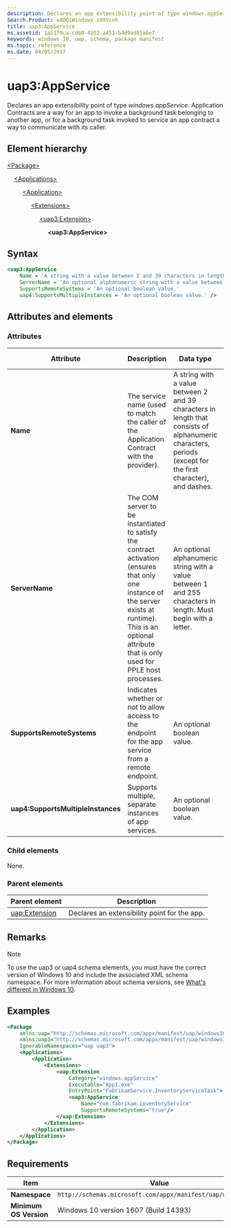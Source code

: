 ```yaml
---
description: Declares an app extensibility point of type windows.appService (uap3:AppService).
Search.Product: eADQiWindows 10XVcnh
title: uap3:AppService
ms.assetid: 1a5170ca-cd60-4102-a451-b4d9ad81a6e7
keywords: windows 10, uwp, schema, package manifest
ms.topic: reference
ms.date: 04/05/2017
---
```


# uap3:AppService

Declares an app extensibility point of type *windows.appService*. Application Contracts are a way for an app to invoke a background task belonging to another app, or for a background task invoked to service an app contract a way to communicate with its caller.

## Element hierarchy

[\<Package\>](element-package.md)

&nbsp;&nbsp;&nbsp;&nbsp;[\<Applications\>](element-applications.md)

&nbsp;&nbsp;&nbsp;&nbsp; &nbsp;&nbsp;&nbsp;&nbsp;[\<Application\>](element-application.md)

&nbsp;&nbsp;&nbsp;&nbsp; &nbsp;&nbsp;&nbsp;&nbsp; &nbsp;&nbsp;&nbsp;&nbsp;[\<Extensions\>](element-1-extensions.md)

&nbsp;&nbsp;&nbsp;&nbsp; &nbsp;&nbsp;&nbsp;&nbsp; &nbsp;&nbsp;&nbsp;&nbsp; &nbsp;&nbsp;&nbsp;&nbsp;[\<uap3:Extension\>](element-uap3-extension-manual.md)

&nbsp;&nbsp;&nbsp;&nbsp; &nbsp;&nbsp;&nbsp;&nbsp; &nbsp;&nbsp;&nbsp;&nbsp; &nbsp;&nbsp;&nbsp;&nbsp; &nbsp;&nbsp;&nbsp;&nbsp;**\<uap3:AppService\>**

## Syntax

```xml
<uap3:AppService
    Name = 'A string with a value between 2 and 39 characters in length that consists of alphanumeric characters, periods (except for the first character), and dashes.'
    ServerName = 'An optional alphanumeric string with a value between 1 and 255 characters in length. Must begin with a letter.'
    SupportsRemoteSystems = 'An optional boolean value.' 
    uap4:SupportsMultipleInstances = 'An optional boolean value.' />
```

## Attributes and elements

### Attributes

| Attribute | Description | Data type  | Required | Default value |
|-|-|-|-|-|
| **Name** | The service name (used to match the caller of the Application Contract with the provider). | A string with a value between 2 and 39 characters in length that consists of alphanumeric characters, periods (except for the first character), and dashes. | Yes |  |
| **ServerName** | The COM server to be instantiated to satisfy the contract activation (ensures that only one instance of the server exists at runtime). This is an optional attribute that is only used for PPLE host processes. | An optional alphanumeric string with a value between 1 and 255 characters in length. Must begin with a letter. | No |  |
| **SupportsRemoteSystems** | Indicates whether or not to allow access to the endpoint for the app service from a remote endpoint.| An optional boolean value. | No |  |
| **uap4:SupportsMultipleInstances** | Supports multiple, separate instances of app services. | An optional boolean value. | No |  |

### Child elements

None.

### Parent elements

| Parent element | Description |
|-|-|
| [uap:Extension](element-uap-extension.md) | Declares an extensibility point for the app. |

## Remarks

> [!NOTE]
> To use the uap3 or uap4 schema elements, you must have the correct version of Windows 10 and include the associated XML schema namespace. For more information about schema versions, see [What's different in Windows 10](what-s-changed-in-windows-10.md).

## Examples

```xml
<Package
    xmlns:uap="http://schemas.microsoft.com/appx/manifest/uap/windows10"  
    xmlns:uap3="http://schemas.microsoft.com/appx/manifest/uap/windows10/3"  
    IgnorableNamespaces="uap uap3">
    <Applications>
        <Application>
            <Extensions>
                <uap:Extension
                    Category="windows.appService" 
                    Executable="App1.exe" 
                    EntryPoint="FabrikamService.InventoryServiceTask">    
                    <uap3:AppService
                        Name="com.fabrikam.inventoryService" 
                        SupportsRemoteSystems="true"/>  
                </uap:Extension>  
            </Extensions>
        </Application>
    </Applications>
</Package>
```

## Requirements

| Item | Value |
|--|--|
| **Namespace** | `http://schemas.microsoft.com/appx/manifest/uap/windows10/3` |
| **Minimum OS Version** | Windows 10 version 1607 (Build 14393) |

